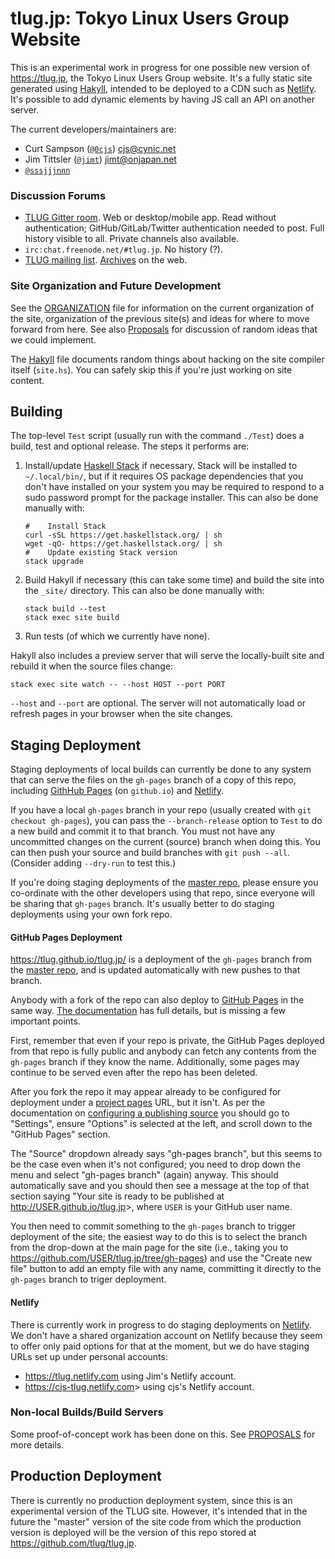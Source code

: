 tlug.jp: Tokyo Linux Users Group Website
========================================

This is an experimental work in progress for one possible new version
of <https://tlug.jp>, the Tokyo Linux Users Group website. It's a
fully static site generated using [Hakyll], intended to be deployed to
a CDN such as [Netlify]. It's possible to add dynamic elements by having
JS call an API on another server.

The current developers/maintainers are:
- Curt Sampson ([`@0cjs`]) <cjs@cynic.net>
- Jim Tittsler ([`@jimt`]) <jimt@onjapan.net>
- [`@sssjjjnnn`]

### Discussion Forums

* [TLUG Gitter room]. Web or desktop/mobile app. Read without
  authentication; GitHub/GitLab/Twitter authentication needed to post.
  Full history visible to all. Private channels also available.
* `irc:chat.freenode.net/#tlug.jp`. No history (?).
* [TLUG mailing list]. [Archives] on the web.

### Site Organization and Future Development

See the [ORGANIZATION](ORGANIZATION.md) file for information on the
current organization of the site, organization of the previous site(s)
and ideas for where to move forward from here. See also
[Proposals](Proposals.md) for discussion of random ideas that we could
implement.

The [Hakyll](Hakyll.md) file documents random things about hacking on
the site compiler itself (`site.hs`). You can safely skip this if
you're just working on site content.


Building
--------

The top-level `Test` script (usually run with the command `./Test`)
does a build, test and optional release. The steps it performs are:

1. Install/update [Haskell Stack] if necessary. Stack will be
   installed to `~/.local/bin/`, but if it requires OS package
   dependencies that you don't have installed on your system you may
   be required to respond to a sudo password prompt for the package
   installer. This can also be done manually with:

       #    Install Stack
       curl -sSL https://get.haskellstack.org/ | sh
       wget -qO- https://get.haskellstack.org/ | sh
       #    Update existing Stack version
       stack upgrade

2. Build Hakyll if necessary (this can take some time) and build the
   site into the `_site/` directory. This can also be done manually
   with:

       stack build --test
       stack exec site build

3. Run tests (of which we currently have none).

Hakyll also includes a preview server that will serve the
locally-built site and rebuild it when the source files change:

    stack exec site watch -- --host HOST --port PORT

`--host` and `--port` are optional. The server will not automatically
load or refresh pages in your browser when the site changes.


Staging Deployment
------------------

Staging deployments of local builds can currently be done to any
system that can serve the files on the `gh-pages` branch of a copy of
this repo, including [GithHub Pages][ghp] (on `github.io`) and
[Netlify].

If you have a local `gh-pages` branch in your repo (usually created
with `git checkout gh-pages`), you can pass the `--branch-release`
option to `Test` to do a new build and commit it to that branch. You
must not have any uncommitted changes on the current (source) branch
when doing this. You can then push your source and build branches with
`git push --all`. (Consider adding `--dry-run` to test this.)

If you're doing staging deployments of the [master repo], please
ensure you co-ordinate with the other developers using that repo,
since everyone will be sharing that `gh-pages` branch. It's usually
better to do staging deployments using your own fork repo.

#### GitHub Pages Deployment

<https://tlug.github.io/tlug.jp/> is a deployment of the `gh-pages`
branch from the [master repo], and is updated automatically with new
pushes to that branch.

Anybody with a fork of the repo can also deploy to [GitHub Pages][ghp]
in the same way. [The documentation][ghp] has full details, but is
missing a few important points.

First, remember that even if your repo is private, the GitHub Pages
deployed from that repo is fully public and anybody can fetch any
contents from the `gh-pages` branch if they know the name.
Additionally, some pages may continue to be served even after the repo
has been deleted.

After you fork the repo it may appear already to be configured for
deployment under a [project pages][ghp-projectpg] URL, but it isn't.
As per the documentation on [configuring a publishing
source][ghp-pubconfig] you should go to "Settings", ensure "Options"
is selected at the left, and scroll down to the "GitHub Pages"
section.

The "Source" dropdown already says "gh-pages branch", but this seems
to be the case even when it's not configured; you need to drop down
the menu and select "gh-pages branch" (again) anyway. This should
automatically save and you should then see a message at the top of
that section saying "Your site is ready to be published at
<http://USER.github.io/tlug.jp>>, where `USER` is your GitHub user name.

You then need to commit something to the `gh-pages` branch to trigger
deployment of the site; the easiest way to do this is to select the
branch from the drop-down at the main page for the site (i.e., taking
you to <https://github.com/USER/tlug.jp/tree/gh-pages>) and use the
"Create new file" button to add an empty file with any name,
committing it directly to the `gh-pages` branch to triger deployment.

#### Netlify

There is currently work in progress to do staging deployments on
[Netlify]. We don't have a shared organization account on Netlify
because they seem to offer only paid options for that at the moment,
but we do have staging URLs set up under personal accounts:

- <https://tlug.netlify.com> using Jim's Netlify account.
- <https://cjs-tlug.netlify.com>> using cjs's Netlify account.

### Non-local Builds/Build Servers

Some proof-of-concept work has been done on this. See
[PROPOSALS](PROPOSALS.md) for more details.


Production Deployment
---------------------

There is currently no production deployment system, since this is an
experimental version of the TLUG site. However, it's intended that in
the future the "master" version of the site code from which the
production version is deployed will be the version of this repo stored
at <https://github.com/tlug/tlug.jp>.



<!-------------------------------------------------------------------->
[`@0cjs`]: https://github.com/0cjs
[`@jimt`]: https://github.com/jimt
[`@sssjjjnnn`]: https://github.com/sssjjjnnn

[TLUG Gitter room]: https://gitter.im/tlug/tlug
[TLUG mailing list]: https://lists.tlug.jp/list.html
[archives]: https://lists.tlug.jp/ML/index.html
[master repo]: https://github.com/tlug/tlug.jp

[Hakyll]: https://jaspervdj.be/hakyll/
[Haskell Stack]: https://docs.haskellstack.org/

[Netlify]: https://www.netlify.com/
[ghp-projectpg]: https://help.github.com/en/articles/user-organization-and-project-pages#project-pages-sites
[ghp-pubconfig]: https://help.github.com/en/articles/configuring-a-publishing-source-for-github-pages
[ghp]: https://help.github.com/pages/
